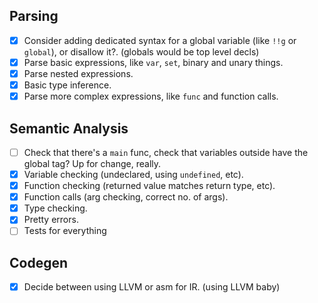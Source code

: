 ## Parsing
- [x] Consider adding dedicated syntax for a global variable (like `!!g` or `global`), or disallow it?. (globals would be top level decls)
- [x] Parse basic expressions, like `var`, `set`, binary and unary things.
- [x] Parse nested expressions.
- [x] Basic type inference.
- [x] Parse more complex expressions, like `func` and function calls.

## Semantic Analysis
- [ ] Check that there's a `main` func, check that variables outside have the global tag? Up for change, really.
- [x] Variable checking (undeclared, using `undefined`, etc).
- [x] Function checking (returned value matches return type, etc).
- [x] Function calls (arg checking, correct no. of args).
- [x] Type checking.
- [x] Pretty errors.
- [ ] Tests for everything

## Codegen
- [x] Decide between using LLVM or asm for IR. (using LLVM baby)
